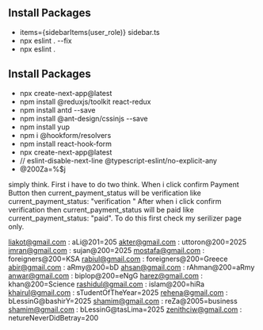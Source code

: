 ## Install Packages

- items={sidebarItems(user_role)} sidebar.ts
- npx eslint . --fix
- npx eslint .

## Install Packages

- npx create-next-app@latest
- npm install @reduxjs/toolkit react-redux
- npm install antd --save
- npm install @ant-design/cssinjs --save
- npm install yup
- npm i @hookform/resolvers
- npm install react-hook-form
- npx create-next-app@latest
- // eslint-disable-next-line @typescript-eslint/no-explicit-any
- @200Za=%$j

simply think. First i have to do two think. When i click confirm Payment Button then current_payment_status will be verification like current_payment_status: "verification " After when i click confirm verification then current_payment_status will be paid like current_payment_status: "paid". To do this first check my serilizer page only.

liakot@gmail.com : aLi@201=205
akter@gmail.com : uttoron@200=2025
imran@gmail.com : sujan@200=2025
mostafa@gmail.com : foreigners@200=KSA
rabiul@gmail.com : foreigners@200=Greece
abir@gmail.com : aRmy@200=bD
ahsan@gmail.com : rAhman@200=aRmy
anwar@gmail.com : biplop@200=eNgG
harez@gmail.com : khan@200=Science
rashidul@gmail.com : islam@200=hiRa
khairul@gmail.com : sTudentOfTheYear=2025
rehena@gmail.com : bLessinG@bashirY=2025
shamim@gmail.com : reZa@2005=business
shamim@gmail.com : bLessinG@tasLima=2025
zenithciw@gmail.com : netureNeverDidBetray=200
